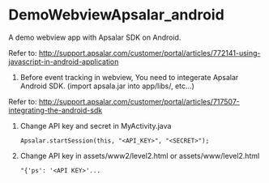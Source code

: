 DemoWebviewApsalar_android
==========================

A demo webview app with Apsalar SDK on Android.

Refer to:
http://support.apsalar.com/customer/portal/articles/772141-using-javascript-in-android-application

1. Before event tracking in webview, You need to integerate Apsalar Android SDK.
(import apsala.jar into app/libs/, etc...)

 Refer to:
 http://support.apsalar.com/customer/portal/articles/717507-integrating-the-android-sdk

1. Change API key and secret in MyActivity.java

	```Apsalar.startSession(this, "<API_KEY>", "<SECRET>");```

1. Change API key in assets/www2/level2.html or assets/www/level2.html

	```"{'ps': '<API KEY>'...```
